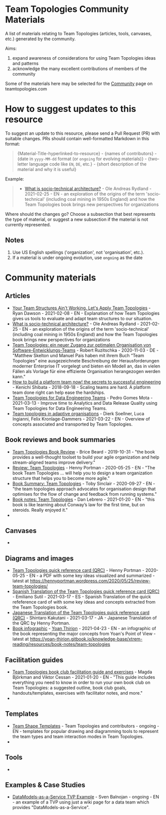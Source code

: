 # Team Topologies Community Materials
A list of materials relating to Team Topologies (articles, tools, canvases, etc.) generated by the community.

Aims: 

1. expand awareness of considerations for using Team Topologies ideas and patterns
2. acknowledge the many excellent contributions of members of the community

Some of the materials here may be selected for the [Community](https://teamtopologies.com/community) page on teamtopologies.com

# How to suggest updates to this resource

To suggest an update to this resource, please send a Pull Request (PR) with suitable changes. PRs should contain well-formatted Markdown in this format:

> {Material-Title-hyperlinked-to-resource} - {names of contributors} - {date in `yyyy-MM-dd` format (or `ongoing` for evolving materials)} - {two-letter language code like `EN`, `DE`, etc.} - {short description of the material and why it is useful}

Example:

> * [What is socio-technical architecture?](https://www.oleandreasrydland.com/socio-technical-architecture/) - Ole Andreas Rydland - 2021-02-25 - EN - an exploration of the origins of the term 'socio-technical' (including coal mining in 1950s England) and how the Team Topologies book brings new perspectives for organizations 

Where should the changes go? Choose a subsection that best represents the type of material, or suggest a new subsection if the material is not currently represented.

## Notes

1. Use US English spellings ('organization', not 'organisation', etc.).
2. If a material is under ongoing evolution, use `ongoing` as the date

# Community materials

## Articles


* [Your Team Structures Ain't Working. Let's Apply Team Topologies](https://betterprogramming.pub/your-team-structures-aint-working-let-s-apply-team-topologies-470e8d4f7fe5?gi=b4b2f461699f) - Ryan Dawson - 2021-02-08 - EN - Explanation of how Team Topologies gives us tools to evaluate and adapt team structures to our situation. 
* [What is socio-technical architecture?](https://www.oleandreasrydland.com/socio-technical-architecture/) - Ole Andreas Rydland - 2021-02-25 - EN - an exploration of the origins of the term 'socio-technical' (including coal mining in 1950s England) and how the Team Topologies book brings new perspectives for organizations 
* [Team Topologies: ein neuer Zugang zur optimalen Organisation von Software-Entwicklungs-Teams](https://teamtopologies.com/news/2020/10/26/team-topologies-ein-neuer-zugang-zur-optimalen-organisation-von-software-entwicklungs-teams) - Robert Ruzitschka - 2020-11-03 - DE - "Matthew Skelton und Manuel Pais haben mit ihrem Buch “Team Topologies” eine ausgezeichnete Beschreibung der Herausforderungen moderner Enterprise IT vorgelegt und bieten ein Modell an, das in vielen Fällen als Vorlage für eine effiziente Organisation herangezogen werden kann."
* [How to build a platform team now! the secrets to successful engineering](https://medium.com/faun/how-to-build-a-platform-team-now-the-secrets-to-successful-engineering-8a9b6a4d2c8) - Kenichi Shibata - 2018-09-18 - Scaling teams are hard. A platform team done right can help ease the hardships.
* [Team Topologies for Data Engineering Teams](https://pedrogomesmota.medium.com/team-topologies-for-data-engineering-teams-a15c5eb3849c) - Pedro Gomes Mota - 2021-03-13 - Improve time to Analytics and Data Release Quality using Team Topologies for Data Engineering Teams.
* [Team topologies in adaptive organisations](https://t2informatik.de/en/blog/processes-methods/team-topologies-in-adaptive-organisations/?noredirect=en-US) - Dierk Soellner, Luca Ingianni, Felix Kronlage-Dammers - 2021-03-22 - EN - Overview of concepts associated and transported by Team Topologies.

## Book reviews and book summaries

* [Team Topologies Book Review](https://www.linkedin.com/pulse/stream-align-me-brice-beard/) - Brice Beard - 2019-10-31 - "the book provides a well-thought toolset to build your agile organization and help stream-aligned teams improve delivery."
* [Review: Team Topologies](https://hennyportman.wordpress.com/2020/05/25/review-team-topologies/) - Henny Portman - 2020-05-25 - EN - "The book Team Topologies ... will help you to design a team organization structure that helps you to become more agile."
* [Book Summary: Team Topologies](https://www.tobysinclair.com/post/book-summary-team-topologies-organizing-business-and-technology-teams-for-fast-flow) - Toby Sinclair - 2020-09-27 - EN - "the team topologies approach advocates for organisation design that optimises for the flow of change and feedback from running systems."
* [Book notes: Team Topologies](https://danlebrero.com/2021/01/20/team-topologies-summary/) - Dan Lebrero - 2021-01-20 - EN - "this book is like learning about Conway’s law for the first time, but on steroids. Really enjoyed it."
* 

## Canvases

* 

## Diagrams and images

* [Team Topologies quick reference card (QRC)](https://hennyportman.files.wordpress.com/2020/05/qrc-team-topologies-200525-v1.0-1.pdf) - Henny Portman - 2020-05-25 - EN - a PDF with some key ideas visualized and summarized - latest at https://hennyportman.wordpress.com/2020/05/25/review-team-topologies/
* [Spanish Translation of the Team Topologies quick reference card (QRC)](https://www.linkedin.com/posts/emiliano-sutil-77a2091b_teamtopologies-agilerevolution-agile-activity-6777967911261884417-BVl1) - Emiliano Sutil - 2021-03-17 - ES - Spanish Translation of the quick refeference card of with some key ideas and concepts extracted from the Team Topologies book.
* [Japanese Translation of the Team Topologies quick reference card (QRC)](https://scrapbox.io/iki-iki/QRC_Team_Topologies-ja) - Shintaro Kakutani - 2021-03-17 - JA - Japanese Translation of the QRC by Henny Portman.
* [Book infographic](https://bit.ly/3gEAK1q) - [Yoan Thirion](https://www.linkedin.com/in/yoan-thirion) - 2021-04-23 - EN - an infographic of the book representing the major concepts from Yoan's Point of View - latest at https://yoan-thirion.gitbook.io/knowledge-base/xtrem-reading/resources/book-notes/team-topologies


## Facilitation guides

* [Team Topologies book club facilitation guide and exercises](https://docs.google.com/document/d/1UZx7dnGnJfU7SwmlWKERKvvQS9PmaRrwu_zmKggnmmY/edit#) - Magda Björkman and Viktor Cessan - 2021-01-20 - EN - "This guide includes everything you need to know in order to run your own book club on Team Topologies: a suggested outline, book club goals, handouts/templates, exercises with facilitator notes, and more."
* 

## Templates

* [Team Shape Templates](https://github.com/TeamTopologies/Team-Shape-Templates) - Team Topologies and contributors - ongoing - EN - templates for popular drawing and diagramming tools to represent the team types and team interaction modes in Team Topologies.
* 

## Tools

* 

## Examples & Case Studies

* [DataModels-as-a-Service TVP Example](https://github.com/sbalnojan/TVP-example) - Sven Balnojan - ongoing - EN - an example of a TVP using just a wiki page for a data team which provides "DataModels-as-a-Service".
